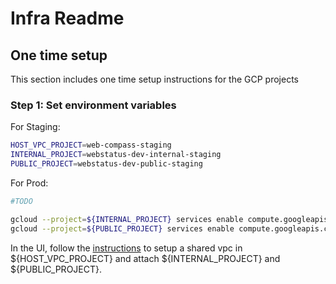 # Infra Readme

## One time setup

This section includes one time setup instructions for the GCP projects

### Step 1: Set environment variables

For Staging:

```sh
HOST_VPC_PROJECT=web-compass-staging
INTERNAL_PROJECT=webstatus-dev-internal-staging
PUBLIC_PROJECT=webstatus-dev-public-staging
```

For Prod:

```sh
#TODO
```

```sh
gcloud --project=${INTERNAL_PROJECT} services enable compute.googleapis.com
gcloud --project=${PUBLIC_PROJECT} services enable compute.googleapis.com
```

In the UI, follow the
[instructions](https://cloud.google.com/vpc/docs/provisioning-shared-vpc#set-up-shared-vpc)
to setup a shared vpc in ${HOST_VPC_PROJECT} and attach ${INTERNAL_PROJECT} and
${PUBLIC_PROJECT}.



